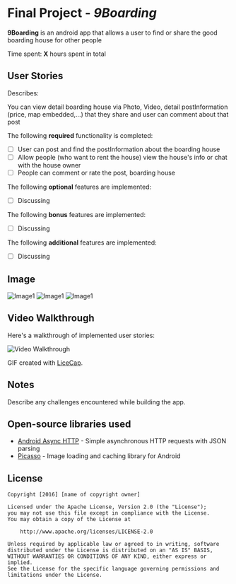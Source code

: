 # Final Project - *9Boarding*

**9Boarding** is an android app that allows a user to find or share the good boarding house for other people

Time spent: **X** hours spent in total

## User Stories

Describes:

You can view detail boarding house via Photo, Video, detail postInformation (price, map embedded,...) that they share and user can comment about that post

The following **required** functionality is completed:

* [ ] User can post and find the postInformation about the boarding house
* [ ] Allow people (who want to rent the house) view the house's info or chat with the house owner
* [ ] People can comment or rate the post, boarding house

The following **optional** features are implemented:

* [ ] Discussing

The following **bonus** features are implemented:

* [ ] Discussing

The following **additional** features are implemented:

* [ ] Discussing

## Image

<img src='http://i.imgur.com/di3DJI4.jpg' title='Login Screen' width='' alt='Image1' />

<img src='http://i.imgur.com/YhHFqTp.png' title='Timeline Screen' width='' alt='Image1' />

<img src='http://i.imgur.com/zZzy2Ea.png' title='Details Screen' width='' alt='Image1' />

## Video Walkthrough

Here's a walkthrough of implemented user stories:

<img src='http://i.imgur.com/link/to/your/gif/file.gif' title='Video Walkthrough' width='' alt='Video Walkthrough' />

GIF created with [LiceCap](http://www.cockos.com/licecap/).

## Notes

Describe any challenges encountered while building the app.

## Open-source libraries used

- [Android Async HTTP](https://github.com/loopj/android-async-http) - Simple asynchronous HTTP requests with JSON parsing
- [Picasso](http://square.github.io/picasso/) - Image loading and caching library for Android

## License

    Copyright [2016] [name of copyright owner]

    Licensed under the Apache License, Version 2.0 (the "License");
    you may not use this file except in compliance with the License.
    You may obtain a copy of the License at

        http://www.apache.org/licenses/LICENSE-2.0

    Unless required by applicable law or agreed to in writing, software
    distributed under the License is distributed on an "AS IS" BASIS,
    WITHOUT WARRANTIES OR CONDITIONS OF ANY KIND, either express or implied.
    See the License for the specific language governing permissions and
    limitations under the License.